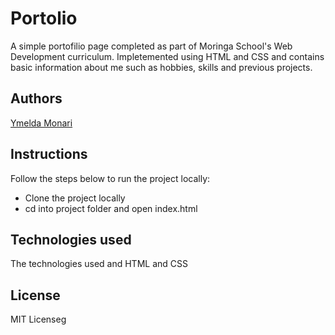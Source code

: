 # Portolio
A simple portofilio page completed as part of Moringa School's Web Development curriculum. Impletemented using HTML and CSS and contains basic information about me such as hobbies, skills and previous projects.

## Authors
[Ymelda Monari](https://github.com/ynyanchoka/IP-portfolio)

## Instructions
Follow the steps below to run the project locally:
- Clone the project locally
- cd into project folder and open index.html
## Technologies used
The technologies used and HTML and CSS
## License
MIT Licenseg
